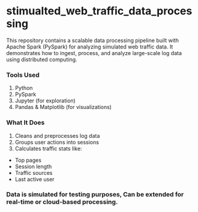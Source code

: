 # stimualted_web_traffic_data_processing
This repository contains a scalable data processing pipeline built with Apache Spark (PySpark) for analyzing simulated web traffic data. 
It demonstrates how to ingest, process, and analyze large-scale log data using distributed computing.
### Tools Used
1. Python
2. PySpark
3. Jupyter (for exploration)
4. Pandas & Matplotlib (for visualizations)

### What It Does
1. Cleans and preprocesses log data
2. Groups user actions into sessions
3. Calculates traffic stats like:
  - Top pages
  - Session length
  - Traffic sources
  - Last active user


### Data is simulated for testing purposes, Can be extended for real-time or cloud-based processing.
